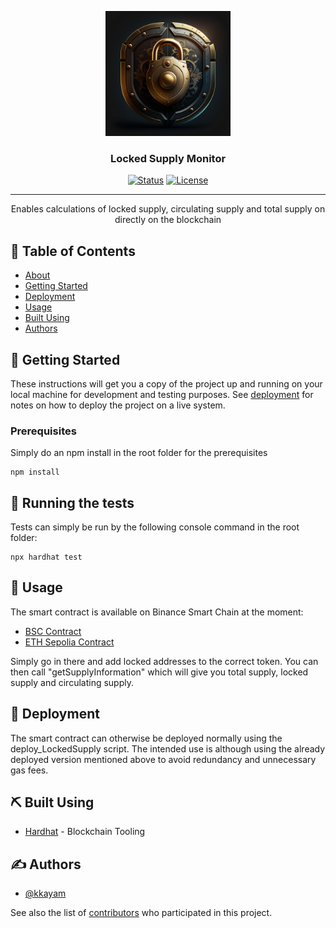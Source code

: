 <p align="center">
  <a href="" rel="noopener">
 <img width=200px height=200px src="./logo.png" alt="Project logo"></a>
</p>

<h3 align="center">Locked Supply Monitor</h3>

<div align="center">

[![Status](https://img.shields.io/badge/status-active-success.svg)]()
[![License](https://img.shields.io/badge/license-MIT-blue.svg)](/LICENSE)

</div>

---

<p align="center"> Enables calculations of locked supply, circulating supply and total supply on directly on the blockchain
    <br> 
</p>

## 📝 Table of Contents

- [About](#about)
- [Getting Started](#getting_started)
- [Deployment](#deployment)
- [Usage](#usage)
- [Built Using](#built_using)
- [Authors](#authors)

## 🏁 Getting Started <a name = "getting_started"></a>

These instructions will get you a copy of the project up and running on your local machine for development and testing purposes. See [deployment](#deployment) for notes on how to deploy the project on a live system.

### Prerequisites

Simply do an npm install in the root folder for the prerequisites 

```
npm install
```


## 🔧 Running the tests <a name = "tests"></a>

Tests can simply be run by the following console command in the root folder:

```
npx hardhat test
```

## 🎈 Usage <a name="usage"></a>

The smart contract is available on Binance Smart Chain at the moment:
- [BSC Contract](https://testnet.bscscan.com/address/0xc25955eB4ca8D569645B7793a713C39Dedab15e8)
- [ETH Sepolia Contract](https://sepolia.etherscan.io/address/0x84a008eAb1Cfb8F25FDAab5BD4F7B1101237e259)

Simply go in there and add locked addresses to the correct token. You can then call "getSupplyInformation" which will give you total supply, locked supply and circulating supply.

## 🚀 Deployment <a name = "deployment"></a>

The smart contract can otherwise be deployed normally using the deploy_LockedSupply script. The intended use is although using the already deployed version mentioned above to avoid redundancy and unnecessary gas fees.

## ⛏️ Built Using <a name = "built_using"></a>

- [Hardhat](https://hardhat.org/) - Blockchain Tooling

## ✍️ Authors <a name = "authors"></a>

- [@kkayam](https://github.com/kkayam)

See also the list of [contributors](https://github.com/kkayachr/locked-supply/graphs/contributors) who participated in this project.
